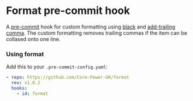 # Format pre-commit hook

A [pre-commit](https://pre-commit.com/) hook for custom formatting using [black](https://github.com/psf/black) and [add-trailing comma](https://github.com/asottile/add-trailing-comma). The custom formatting removes trailing commas if the item can be collased onto one line.

### Using format

Add this to your `.pre-commit-config.yaml`:

```yaml
- repo: https://github.com/Core-Power-UK/format
  rev: v1.0.2
  hooks:
    - id: format
```
